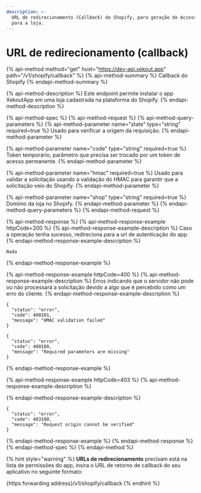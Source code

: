 ```yaml
---
description: >-
  URL de redirecionamento (Callback) do Shopify, para geração do Access Token
  para a loja.
---
```


# URL de redirecionamento \(callback\)

{% api-method method="get" host="https://dev-api.xekout.app" path="/v1/shopify/callback" %}
{% api-method-summary %}
Callback do Shopify
{% endapi-method-summary %}

{% api-method-description %}
Este endpoint permite instalar o app XekoutApp em uma loja cadastrada na plataforma do Shopify.
{% endapi-method-description %}

{% api-method-spec %}
{% api-method-request %}
{% api-method-query-parameters %}
{% api-method-parameter name="state" type="string" required=true %}
Usado para verificar a origem da requisição.
{% endapi-method-parameter %}

{% api-method-parameter name="code" type="string" required=true %}
Token temporário, parâmetro que precisa ser trocado por um token de acesso permanente.
{% endapi-method-parameter %}

{% api-method-parameter name="hmac" required=true %}
Usado para validar a solicitação usando a validação do HMAC para garantir que a solicitação veio do Shopify.
{% endapi-method-parameter %}

{% api-method-parameter name="shop" type="string" required=true %}
Domínio da loja no Shopify.
{% endapi-method-parameter %}
{% endapi-method-query-parameters %}
{% endapi-method-request %}

{% api-method-response %}
{% api-method-response-example httpCode=200 %}
{% api-method-response-example-description %}
Caso a operação tenha sucesso, redireciona para a url de autenticação do app.
{% endapi-method-response-example-description %}

```text
Nada
```
{% endapi-method-response-example %}

{% api-method-response-example httpCode=400 %}
{% api-method-response-example-description %}
Erros indicando que o servidor não pode ou não processará a solicitação devido a algo que é percebido como um erro do cliente.
{% endapi-method-response-example-description %}

```text
{
  "status": "error",
  "code": 400101,
  "message": "HMAC validation failed"
}

{
  "status": "error",
  "code": 400100,
  "message": "Required parameters are missing"
}
```
{% endapi-method-response-example %}

{% api-method-response-example httpCode=403 %}
{% api-method-response-example-description %}

{% endapi-method-response-example-description %}

```text
{
  "status": "error",
  "code": 403100,
  "message": "Request origin cannot be verified"
}
```
{% endapi-method-response-example %}
{% endapi-method-response %}
{% endapi-method-spec %}
{% endapi-method %}

{% hint style="warning" %}
**URLs de redirecionamento** precisam está na lista de permissões do app, insira o URL de retorno de callback do seu aplicativo no seguinte formato:

{https forwarding address}/v1/shopify/callback
{% endhint %}

